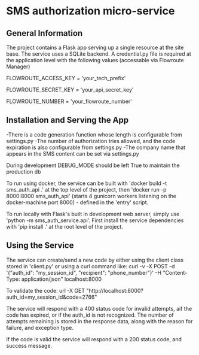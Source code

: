 # SMS authorization micro-service

## General Information
The project contains a Flask app serving up a single resource at the site base.
The service uses a SQLite backend.
A credential.py file is required at the application level with the following values (accessable via Flowroute Manager)

FLOWROUTE_ACCESS_KEY = 'your_tech_prefix'

FLOWROUTE_SECRET_KEY = 'your_api_secret_key'

FLOWROUTE_NUMBER = 'your_flowroute_number'

## Installation and Serving the App
-There is a code generation function whose length is configurable from settings.py
-The number of authorization tries allowed, and the code expiration is also 
    configurable from settings.py
-The company name that appears in the SMS content can be set via settings.py

During development DEBUG_MODE should be left True to maintain the production db

To run using docker, the service can be built with 'docker build -t sms_auth_api .' at the top level of the project, then 'docker run -p 8000:8000 sms_auth_api' (starts 4 gunicorn workers listening on the docker-machine port 8000) - defined in the 'entry' script.


To run locally with Flask's built in development web server, simply use 'python -m sms_auth_service.api'. First install the service dependencies with 'pip install .' at the root level of the project.

## Using the Service
The service can create/send a new code by either using the client class stored in 'client.py' or using a curl command like:
curl -v -X POST -d '{"auth_id": "my_session_id", "recipient": "phone_number"}' -H "Content-Type: application/json" localhost:8000

To validate the code:
url -X GET "http://localhost:8000?auth_id=my_session_id&code=2766"

The service will respond with a 400 status code for invalid attempts, aif the code has expired, or if the auth_id is not recognized. The number of attempts remaining is stored in the response data, along with the reason for failure, and exception type.

If the code is valid the service will respond with a 200 status code, and success message.
